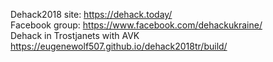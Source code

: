 Dehack2018 site: https://dehack.today/ <br>
Facebook group: https://www.facebook.com/dehackukraine/ <br>
Dehack in Trostjanets with AVK https://eugenewolf507.github.io/dehack2018tr/build/ <br>